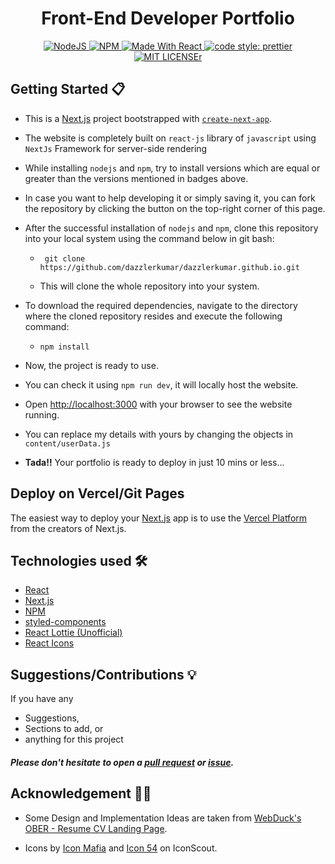 <h1 align="center"> Front-End Developer Portfolio</h1> 
<p align="center">
  <a href="https://nodejs.org/en/blog/release/v12.13.0/">
  <img alt="NodeJS" src="https://img.shields.io/badge/node-12.14.1-important?style=flat-square" />
  </a>
  <a href="https://www.npmjs.com/package/npm/v/6.13.4">
  <img alt="NPM" src="https://img.shields.io/badge/npm-6.13.7-blueviolet?style=flat-square" />
  </a>
  <a href="https://reactjs.org/">
  <img alt="Made With React" src="https://img.shields.io/badge/made%20with-react-61DAFB?style=flat-square" />
  </a>
  <a href="https://github.com/prettier/prettier">
  <img alt="code style: prettier" src="https://img.shields.io/badge/code_style-prettier-ff69b4.svg?style=flat-square?style=flat-square" />
  </a>
  <a href="https://github.com/dazzlerkumar/dazzlerkumar.github.io/blob/main/LICENSE">
  <img alt="MIT LICENSEr" src="https://img.shields.io/github/license/dazzlerkumar/dazzlerkumar.github.io" />
  </a>
  <br/>
</p>


## Getting Started 📋

- This is a [Next.js](https://nextjs.org/) project bootstrapped with [`create-next-app`](https://github.com/vercel/next.js/tree/canary/packages/create-next-app).

- The website is completely built on `react-js` library of `javascript` using `NextJs` Framework for server-side rendering
- While installing `nodejs` and `npm`, try to install versions which are equal or greater than the versions mentioned in badges above.
- In case you want to help developing it or simply saving it, you can fork the repository by clicking the button on the top-right corner of this page.
- After the successful installation of `nodejs` and `npm`, clone this repository into your local system using the command below in git bash:
  - ```
     git clone https://github.com/dazzlerkumar/dazzlerkumar.github.io.git
    ```
  - This will clone the whole repository into your system.
- To download the required dependencies, navigate to the directory where the cloned repository resides and execute the following command:
  - ```
    npm install
    ```
- Now, the project is ready to use.
- You can check it using `npm run dev`, it will locally host the website.
- Open [http://localhost:3000](http://localhost:3000) with your browser to see the website running.
- You can replace my details with yours by changing the objects in `content/userData.js`
- <strong>Tada!!</strong> Your portfolio is ready to deploy in just 10 mins or less...


## Deploy on Vercel/Git Pages

The easiest way to deploy your [Next.js](https://nextjs.org/) app is to use the [Vercel Platform](https://vercel.com/new?utm_medium=default-template&filter=next.js&utm_source=create-next-app&utm_campaign=create-next-app-readme) from the creators of Next.js.


## Technologies used 🛠️

- [React](https://reactjs.org/)
- [Next.js](https://nextjs.org/)
- [NPM](https://www.npmjs.com/)
- [styled-components](https://styled-components.com/)
- [React Lottie (Unofficial)](https://github.com/chenqingspring/react-lottie)
- [React Icons](https://react-icons.github.io/react-icons/)


## Suggestions/Contributions 💡

If you have any
- Suggestions,
- Sections to add, or
- anything for this project
  
##### Please don't hesitate to open a [pull request](https://github.com/dazzlerkumar/dazzlerkumar.github.io/pulls) or [issue](https://github.com/dazzlerkumar/dazzlerkumar.github.io/issues).


## Acknowledgement 👏🏻

- Some Design and Implementation Ideas are taken from [WebDuck's OBER - Resume CV Landing Page](https://www.behance.net/gallery/121051775/OBER-Resume-CV-Landing-Page-PSD-XD-Template).
  
- Icons by [Icon Mafia](https://iconscout.com/contributors/icon-mafia) and [Icon 54](https://iconscout.com/contributors/icon-54/) on IconScout.
